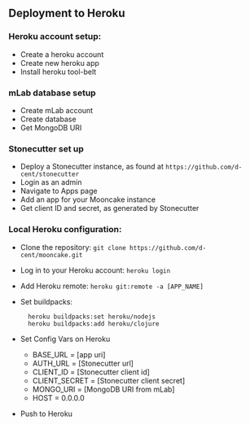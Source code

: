 ## Deployment to Heroku

### Heroku account setup:
- Create a heroku account
- Create new heroku app
- Install heroku tool-belt

### mLab database setup 
- Create mLab account
- Create database
- Get MongoDB URI

### Stonecutter set up
- Deploy a Stonecutter instance, as found at `https://github.com/d-cent/stonecutter`
- Login as an admin
- Navigate to Apps page
- Add an app for your Mooncake instance
- Get client ID and secret, as generated by Stonecutter 

### Local Heroku configuration:
- Clone the repository: `git clone https://github.com/d-cent/mooncake.git`
- Log in to your Heroku account: `heroku login`
- Add Heroku remote: `heroku git:remote -a [APP_NAME]`
- Set buildpacks: 

        heroku buildpacks:set heroku/nodejs
        heroku buildpacks:add heroku/clojure

- Set Config Vars on Heroku
  - BASE_URL = [app uri]
  - AUTH_URL = [Stonecutter url]
  - CLIENT_ID = [Stonecutter client id]
  - CLIENT_SECRET = [Stonecutter client secret]
  - MONGO_URI = [MongoDB URI from mLab]
  - HOST = 0.0.0.0

- Push to Heroku

